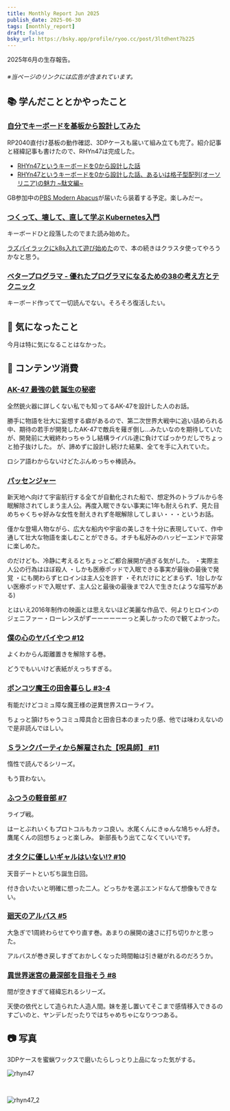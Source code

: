 ```yaml
---
title: Monthly Report Jun 2025
publish_date: 2025-06-30
tags: [monthly_report]
draft: false
bsky_url: https://bsky.app/profile/ryoo.cc/post/3ltdhent7b225
---
```


2025年6月の生存報告。

###### ※当ページのリンクには広告が含まれています。

## 📚 学んだこととかやったこと

### [自分でキーボードを基板から設計してみた](https://github.com/ryoo14/rhyn47)

RP2040直付け基板の動作確認、3DPケースも届いて組み立ても完了。紹介記事と経緯記事も書けたので、RHYn47は完成した。

- [RHYn47というキーボードを0から設計した話](https://ryoo.cc/blog/2025-06-20_intro_rhyn47)
- [RHYn47というキーボードを0から設計した話、あるいは格子型配列(オーソリニア)の魅力 \~駄文編\~](https://ryoo.cc/blog/2025-06-17_rhyn47)

GB参加中の[PBS Modern Abacus](https://en.zfrontier.com/products/group-buy-pbs-modern-abacus?variant=50299713421627)が届いたら装着する予定。楽しみだー。

### [つくって、壊して、直して学ぶ Kubernetes入門](https://amzn.to/4c22Caf)

キーボードひと段落したのでまた読み始めた。

[ラズパイラックにk8s入れて遊び始めた](https://ryoo.cc/blog/2025-06-28_install_k8s_on_raspi)ので、本の続きはクラスタ使ってやろうかなと思う。

### [ベタープログラマ - 優れたプログラマになるための38の考え方とテクニック](https://amzn.to/4cShCI6)

キーボード作ってて一切読んでない。そろそろ復活したい。

## 🧐 気になったこと 

今月は特に気になることはなかった。

## 👾 コンテンツ消費

### [AK-47 最強の銃 誕生の秘密](https://filmarks.com/movies/92667)

全然銃火器に詳しくない私でも知ってるAK-47を設計した人のお話。

勝手に物語を壮大に妄想する癖があるので、第二次世界大戦中に追い詰められる中、期待の若手が開発したAK-47で敵兵を薙ぎ倒し…みたいなのを期待していたが、開発前に大戦終わっちゃうし結構ライバル達に負けてばっかりだしでちょっと拍子抜けした。
が、諦めずに設計し続けた結果、全てを手に入れていた。

ロシア語わからないけどたぶんめっちゃ棒読み。

### [パッセンジャー](https://filmarks.com/movies/62913)

新天地へ向けて宇宙航行する全てが自動化された船で、想定外のトラブルから冬眠解除されてしまう主人公。再度入眠できない事実に1年も耐えられず、見た目めちゃくちゃ好みな女性を耐えきれず冬眠解除してしまい・・・というお話。

僅かな登場人物ながら、広大な船内や宇宙の美しさを十分に表現していて、作中通して壮大な物語を楽しむことができる。オチも私好みのハッピーエンドで非常に楽しめた。

のだけども、冷静に考えるとちょっとご都合展開が過ぎる気がした。
・実際主人公の行為はほぼ殺人
・しかも医療ポッドで入眠できる事実が最後の最後で発覚
・にも関わらずヒロインは主人公を許す
・それだけにとどまらず、1台しかない医療ポッドで入眠せず、主人公と最後の最後まで2人で生きた(ような描写がある)

とはいえ2016年制作の映画とは思えないほど美麗な作品で、何よりヒロインのジェニファー・ローレンスがずーーーーーーっと美しかったので観てよかった。

### [僕の心のヤバイやつ #12](https://amzn.to/4nuD1Mp)

よくわからん距離置きを解除する巻。

どうでもいいけど表紙がえっちすぎる。

### [ポンコツ魔王の田舎暮らし #3-4](https://amzn.to/46zmvVg)

有能だけどコミュ障な魔王様の逆異世界スローライフ。

ちょっと頷けちゃうコミュ障具合と田舎日本のまったり感、他では味わえないので是非読んでほしい。

### [Ｓランクパーティから解雇された【呪具師】 #11](https://amzn.to/40FX1BU)

惰性で読んでるシリーズ。

もう買わない。

### [ふつうの軽音部 #7](https://amzn.to/4kv29Qx)

ライブ戦。

はーとぶれいくもプロトコルもカッコ良い。水尾くんにきゅんな鳩ちゃん好き。鷹尾くんの回想ちょっと楽しみ。 新部長もう出てこなくていいです。

### [オタクに優しいギャルはいない!? #10](https://amzn.to/40rwPLx)

天音デートといぢち誕生日回。

付き合いたいと明確に想った二人。どっちかを選ぶエンドなんて想像もできない。

### [廻天のアルバス #5](https://amzn.to/4nFfita)

大急ぎで1周終わらせてやり直す巻。あまりの展開の速さに打ち切りかと思った。

アルバスが巻き戻しすぎておかしくなった時間軸は引き継がれるのだろうか。

### [異世界迷宮の最深部を目指そう #8](https://amzn.to/4lCPJab)

間が空きすぎて経緯忘れるシリーズ。

天使の依代として造られた人造人間。妹を差し置いてそこまで感情移入できるのすごいのと、ヤンデレだったりではちゃめちゃになりつつある。

## 📷 写真

3DPケースを蜜蝋ワックスで磨いたらしっとり上品になった気がする。

![rhyn47](https://d3toh8on7lf5va.cloudfront.net/rhyn47_v3.jpg)

<br />

![rhyn47_2](https://d3toh8on7lf5va.cloudfront.net/rhyn47_v03_side.jpg)
